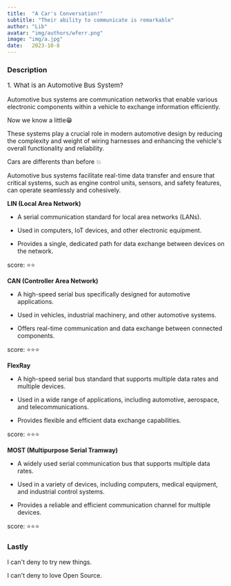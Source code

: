 ```yaml
---
title:  "A Car's Conversation!"
subtitle: "Their ability to communicate is remarkable"
author: "Lib"
avatar: "img/authors/wferr.png"
image: "img/a.jpg"
date:   2023-10-8
---
```


### Description
<p style="font-size: 15px;">1. What is an Automotive Bus System?

Automotive bus systems are communication networks that enable various electronic components within a vehicle to exchange information efficiently.

Now we know a little😁

These systems play a crucial role in modern automotive design by reducing the complexity and weight of wiring harnesses and enhancing the vehicle's overall functionality and reliability. 

Cars are differents than before 💥 

Automotive bus systems facilitate real-time data transfer and ensure that critical systems, such as engine control units, sensors, and safety features, can operate seamlessly and cohesively.</p>

**LIN (Local Area Network)**

* A serial communication standard for local area networks (LANs).

* Used in computers, IoT devices, and other electronic equipment.

* Provides a single, dedicated path for data exchange between devices on the network.

score: ⭐⭐

**CAN (Controller Area Network)**

* A high-speed serial bus specifically designed for automotive applications.

* Used in vehicles, industrial machinery, and other automotive systems.

* Offers real-time communication and data exchange between connected 
components.

score: ⭐⭐⭐

**FlexRay**

* A high-speed serial bus standard that supports multiple data rates and multiple devices.

* Used in a wide range of applications, including automotive, aerospace, and telecommunications.

* Provides flexible and efficient data exchange capabilities.

score: ⭐⭐⭐

**MOST (Multipurpose Serial Tramway)**

* A widely used serial communication bus that supports multiple data rates.

* Used in a variety of devices, including computers, medical equipment, and industrial control systems.

* Provides a reliable and efficient communication channel for multiple devices.

score: ⭐⭐⭐

### Lastly

I can't deny to try new things.

I can't deny to love Open Source.



